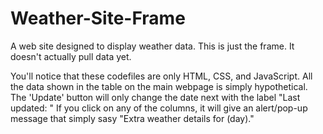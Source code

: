 # Weather-Site-Frame
A web site designed to display weather data. This is just the frame. It doesn't actually pull data yet.

You'll notice that these codefiles are only HTML, CSS, and JavaScript. All the data shown in the table on the main webpage is simply hypothetical.
The 'Update' button will only change the date next with the label "Last updated: "
If you click on any of the columns, it will give an alert/pop-up message that simply sasy "Extra weather details for (day)."
